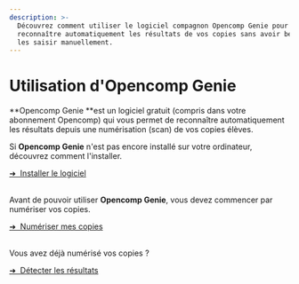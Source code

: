 ```yaml
---
description: >-
  Découvrez comment utiliser le logiciel compagnon Opencomp Genie pour
  reconnaître automatiquement les résultats de vos copies sans avoir besoin de
  les saisir manuellement.
---
```


# Utilisation d'Opencomp Genie

**Opencomp Genie **est un logiciel gratuit (compris dans votre abonnement Opencomp) qui vous permet de reconnaître automatiquement les résultats depuis une numérisation (scan) de vos copies élèves.

Si **Opencomp Genie** n'est pas encore installé sur votre ordinateur, découvrez comment l'installer.

<div class="pagination-nav__item">
<a class="pagination-nav__link" href="/saisir-les-resultats/utiliser-opencomp-genie/installer-le-logiciel/presentation">
    <div class="pagination-nav__label">➜&nbsp;&nbsp;Installer le logiciel</div>
</a>
</div>
<br />

Avant de pouvoir utiliser **Opencomp Genie**, vous devez commencer par numériser vos copies.

<div class="pagination-nav__item">
<a class="pagination-nav__link" href="/saisir-les-resultats/utiliser-opencomp-genie/numeriser-mes-copies">
    <div class="pagination-nav__label">➜&nbsp;&nbsp;Numériser mes copies</div>
</a>
</div>
<br />

Vous avez déjà numérisé vos copies ?

<div class="pagination-nav__item">
<a class="pagination-nav__link" href="/saisir-les-resultats/utiliser-opencomp-genie/detecter-les-resultats">
    <div class="pagination-nav__label">➜&nbsp;&nbsp;Détecter les résultats</div>
</a>
</div>
<br />
